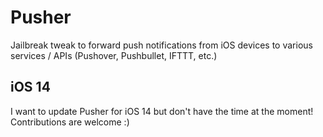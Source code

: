 # Pusher

Jailbreak tweak to forward push notifications from iOS devices to various services / APIs (Pushover, Pushbullet, IFTTT, etc.)

## iOS 14

I want to update Pusher for iOS 14 but don't have the time at the moment! Contributions are welcome :)
